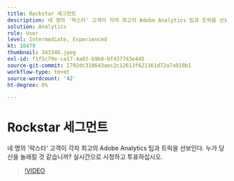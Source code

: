 ```yaml
---
title: Rockstar 세그먼트
description: 네 명의 '락스타' 고객이 각자 최고의 Adobe Analytics 팁과 트릭을 선보인다.
solution: Analytics
role: User
level: Intermediate, Experienced
kt: 10479
thumbnail: 343346.jpeg
exl-id: f1f5c79e-ca17-4a02-b9b8-bf437743e445
source-git-commit: 1792dc318643aec2c12613f621361d72a7a918b1
workflow-type: tm+mt
source-wordcount: '42'
ht-degree: 0%

---
```


# Rockstar 세그먼트

네 명의 &#39;락스타&#39; 고객이 각자 최고의 Adobe Analytics 팁과 트릭을 선보인다. 누가 당신을 놀래킬 것 같습니까? 실시간으로 시청하고 투표하십시오.

>[!VIDEO](https://video.tv.adobe.com/v/343346/?quality=12&learn=on)
